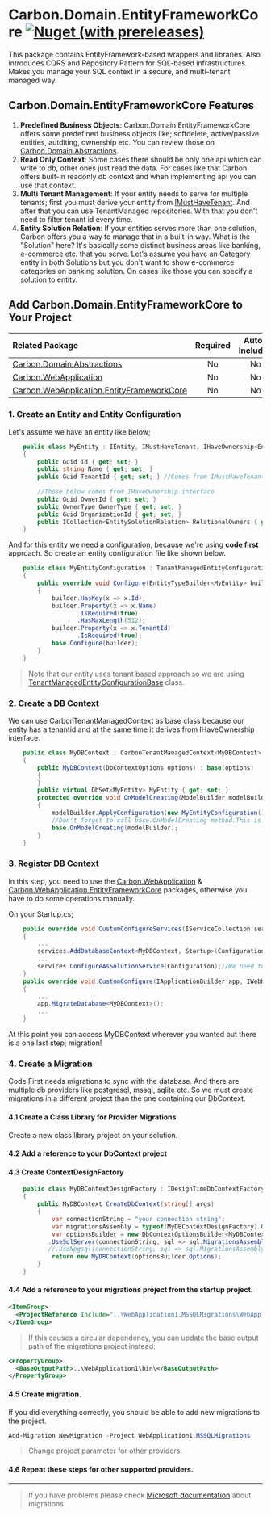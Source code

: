 # Carbon.Domain.EntityFrameworkCore [<img alt="Nuget (with prereleases)" src="https://img.shields.io/nuget/vpre/Carbon.Domain.EntityFrameworkCore">](https://www.nuget.org/packages/Carbon.Domain.EntityFrameworkCore)

This package contains EntityFramework-based wrappers and libraries. 
Also introduces CQRS and Repository Pattern for SQL-based infrastructures. Makes you manage your SQL context in a secure, and multi-tenant managed way.

## Carbon.Domain.EntityFrameworkCore Features

1. **Predefined Business Objects**: Carbon.Domain.EntityFrameworkCore offers some predefined business objects like; softdelete, active/passive entities, autditing, ownership etc. 
You can review those on [Carbon.Domain.Abstractions](../Carbon.Domain.Abstractions/README.md).
2. **Read Only Context**: Some cases there should be only one api which can write to db, other ones just read the data. 
For cases like that Carbon offers built-in readonly db context and when implementing api you can use that context.
3. **Multi Tenant Management**: If your entity needs to serve for multiple tenants; first you must derive your entity from [IMustHaveTenant](../Carbon.Domain.Abstractions/Entities/IMustHaveTenant.cs). 
And after that you can use TenantManaged repositories. With that you don't need to filter tenant id every time.
4. **Entity Solution Relation**: If your entities serves more than one solution, Carbon offers you a way to manage that in a built-in way. What is the "Solution" here? 
It's basically some distinct business areas like banking, e-commerce etc. that you serve. Let's assume you have an Category entity in both Solutions but you don't want to show e-commerce categories on banking solution. 
On cases like those you can specify a solution to entity.

## Add Carbon.Domain.EntityFrameworkCore to Your Project

| Related Package																						| Required | Auto-Included |
|:----------------------------------------------------------------										|:----:    |:----:         |
| [Carbon.Domain.Abstractions](../Carbon.Domain.Abstractions/README.md)									| No       | No            |
| [Carbon.WebApplication](../Carbon.WebApplication/README.md)											| No       | No            |
| [Carbon.WebApplication.EntityFrameworkCore](../Carbon.WebApplication.EntityFrameworkCore/README.md)   | No       | No            |

### 1. Create an Entity and Entity Configuration

Let's assume we have an entity like below;

```csharp
	public class MyEntity : IEntity, IMustHaveTenant, IHaveOwnership<EntitySolutionRelation>
	{
		public Guid Id { get; set; }
		public string Name { get; set; }
		public Guid TenantId { get; set; } //Comes from IMustHaveTenant interface
		
		//Those below comes from IHaveOwnership interface
		public Guid OwnerId { get; set; }
		public OwnerType OwnerType { get; set; }
		public Guid OrganizationId { get; set; }
		public ICollection<EntitySolutionRelation> RelationalOwners { get; set; }
	}
```

And for this entity we need a configuration, because we're using **code first** approach. So create an entity configuration file like shown below.
```csharp
	public class MyEntityConfiguration : TenantManagedEntityConfigurationBase<MyEntity>
	{
		public override void Configure(EntityTypeBuilder<MyEntity> builder)
		{
			builder.HasKey(x => x.Id);
			builder.Property(x => x.Name)
				   .IsRequired(true)
				   .HasMaxLength(512);
			builder.Property(x => x.TenantId)
				   .IsRequired(true);
			base.Configure(builder);
		}
	}
```
> Note that our entity uses tenant based approach
so we are using [TenantManagedEntityConfigurationBase](https://github.com/kocdigital/Carbon/blob/master/Carbon.Domain.EntityFrameworkCore.Extensions/TenantManagedEntityConfigurationBase.cs) class.
### 2. Create a DB Context

We can use CarbonTenantManagedContext as base class because our entity has a tenantid and at the same time it derives from IHaveOwnership interface.

```csharp
	public class MyDBContext : CarbonTenantManagedContext<MyDBContext>
	{
		public MyDBContext(DbContextOptions options) : base(options)
		{
		}
		public virtual DbSet<MyEntity> MyEntity { get; set; }
		protected override void OnModelCreating(ModelBuilder modelBuilder)
		{
			modelBuilder.ApplyConfiguration(new MyEntityConfiguration());
			//Don't forget to call base.OnModelCreating method.This is important!
			base.OnModelCreating(modelBuilder);
		}
	}
```

### 3. Register DB Context

In this step, you need to use the [Carbon.WebApplication](https://www.nuget.org/packages/Carbon.WebApplication)
& [Carbon.WebApplication.EntityFrameworkCore](https://www.nuget.org/packages/Carbon.WebApplication.EntityFrameworkCore)
packages, otherwise you have to do some operations manually.

On your Startup.cs;

```csharp
	public override void CustomConfigureServices(IServiceCollection services)
	{
		...
		services.AddDatabaseContext<MyDBContext, Startup>(Configuration);
		...
		services.ConfigureAsSolutionService(Configuration);//We need to add this because our entity is solution based
	}
	public override void CustomConfigure(IApplicationBuilder app, IWebHostEnvironment env)
	{
		...
		app.MigrateDatabase<MyDBContext>();
		...
	}
```
At this point you can access MyDBContext wherever you wanted but there is a one last step; migration!

### 4. Create a Migration

Code First needs migrations to sync with the database. And there are multiple db providers like postgresql, mssql, sqlite etc. 
So we must create migrations in a different project than the one containing our DbContext. 

#### 4.1 Create a Class Library for Provider Migrations
Create a new class library project on your solution. 

#### 4.2 Add a reference to your DbContext project

#### 4.3 Create ContextDesignFactory

```csharp
	public class MyDBContextDesignFactory : IDesignTimeDbContextFactory<MyDBContext>
	{
		public MyDBContext CreateDbContext(string[] args)
		{
			var connectionString = "your connection string";
			var migrationsAssembly = typeof(MyDBContextDesignFactory).GetTypeInfo().Assembly.GetName().Name;
			var optionsBuilder = new DbContextOptionsBuilder<MyDBContext>()
		   .UseSqlServer(connectionString, sql => sql.MigrationsAssembly(migrationsAssembly));
		   //.UseNpgsql(connectionString, sql => sql.MigrationsAssembly(migrationsAssembly));// Use tihs when using postgre sql
			return new MyDBContext(optionsBuilder.Options);
		}
	}
```

#### 4.4 Add a reference to your migrations project from the startup project.

```xml
<ItemGroup>
  <ProjectReference Include="..\WebApplication1.MSSQLMigrations\WebApplication1.MSSQLMigrations.csproj">
</ItemGroup>
```

> If this causes a circular dependency, you can update the base output path of the migrations project instead:
```xml
<PropertyGroup>
  <BaseOutputPath>..\WebApplication1\bin\</BaseOutputPath>
</PropertyGroup>
```

#### 4.5 Create migration.
If you did everything correctly, you should be able to add new migrations to the project.
```PowerShell
Add-Migration NewMigration -Project WebApplication1.MSSQLMigrations
```
> Change project parameter for other providers.
#### 4.6 Repeat these steps for other supported providers.
---
> If you have problems please check [Microsoft documentation](https://learn.microsoft.com/en-us/ef/core/managing-schemas/migrations/projects) about migrations.
